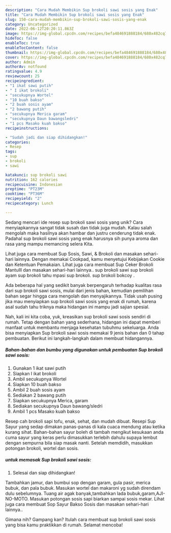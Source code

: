 ```yaml
---
description: "Cara Mudah Membikin Sup brokoli sawi sosis yang Enak"
title: "Cara Mudah Membikin Sup brokoli sawi sosis yang Enak"
slug: 150-cara-mudah-membikin-sup-brokoli-sawi-sosis-yang-enak
category: Uncategorized
date: 2022-06-12T20:20:11.863Z
image: https://img-global.cpcdn.com/recipes/befa484691888184/680x482cq70/sup-brokoli-sawi-sosis-foto-resep-utama.jpg
hideToc: false
enableToc: true
enableTocContent: false
thumbnail: https://img-global.cpcdn.com/recipes/befa484691888184/680x482cq70/sup-brokoli-sawi-sosis-foto-resep-utama.jpg
cover: https://img-global.cpcdn.com/recipes/befa484691888184/680x482cq70/sup-brokoli-sawi-sosis-foto-resep-utama.jpg
author: Admin
authorAv: notfound
ratingvalue: 4.9
reviewcount: 25
recipeingredient:
- "1 ikat sawi putih"
- " I ikat brokoli"
- "secukupnya Wortel"
- "10 buah bakso"
- "2 buah sosis ayam"
- "2 bawang putih"
- "secukupnya Merica garam"
- "secukupnya Daun bawangsledri"
- "1 pcs Masako kuah bakso"
recipeinstructions:

- "Sudah jadi dan siap dihidangkan!"
categories:
- Resep
tags:
- sup
- brokoli
- sawi

katakunci: sup brokoli sawi 
nutrition: 162 calories
recipecuisine: Indonesian
preptime: "PT23M"
cooktime: "PT36M"
recipeyield: "2"
recipecategory: Lunch

---
```





Sedang mencari ide resep sup brokoli sawi sosis yang unik? Cara menyiapkannya sangat tidak susah dan tidak juga mudah. Kalau salah mengolah maka hasilnya akan hambar dan justru cenderung tidak enak. Padahal sup brokoli sawi sosis yang enak harusnya sih punya aroma dan rasa yang mampu memancing selera Kita.





Lihat juga cara membuat Sup Sosis, Sawi, &amp; Brokoli dan masakan sehari-hari lainnya. Dengan memakai Cookpad, kamu menyetujui Kebijakan Cookie dan Ketentuan Pemakaian. Lihat juga cara membuat Sup Ceker Brokoli Mantulll dan masakan sehari-hari lainnya.. sup brokoli sawi sup brokoli ayam sup brokoli tahu mpasi sup brokoli. sup brokoli bokcoy .

Ada beberapa hal yang sedikit banyak berpengaruh terhadap kualitas rasa dari sup brokoli sawi sosis, mulai dari jenis bahan, kemudian pemilihan bahan segar hingga cara mengolah dan menyajikannya. Tidak usah pusing jika mau menyiapkan sup brokoli sawi sosis yang enak di rumah, karena asal sudah tahu triknya maka hidangan ini mampu jadi sajian spesial.






Nah, kali ini kita coba, yuk, kreasikan sup brokoli sawi sosis sendiri di rumah. Tetap dengan bahan yang sederhana, hidangan ini dapat memberi manfaat untuk membantu menjaga kesehatan tubuhmu sekeluarga. Anda bisa menyiapkan Sup brokoli sawi sosis memakai 9 jenis bahan dan 0 tahap pembuatan. Berikut ini langkah-langkah dalam membuat hidangannya.

<!--inarticleads1-->

##### Bahan-bahan dan bumbu yang digunakan untuk pembuatan Sup brokoli sawi sosis:

1. Gunakan 1 ikat sawi putih
1. Siapkan  I ikat brokoli
1. Ambil secukupnya Wortel
1. Siapkan 10 buah bakso
1. Ambil 2 buah sosis ayam
1. Sediakan 2 bawang putih
1. Siapkan secukupnya Merica, garam
1. Sediakan secukupnya Daun bawang/sledri
1. Ambil 1 pcs Masako kuah bakso


Resep cah brokoli sapi tofu, enak, sehat, dan mudah dibuat. Resepi Sup Sayur yang sedap dimakan panas-panas di kala cuaca mendung atau ketika kurang sihat. Bahan-bahan sayur boleh di tambah mengikut kesukaan anda cuma sayur yang keras perlu dimasukkan terlebih dahulu supaya lembut dengan sempurna bila siap masak nanti. Setelah memdidih, masukkan potongan brokoli, wortel dan sosis. 

<!--inarticleads2-->

#####  untuk memasak Sup brokoli sawi sosis:


1. Selesai dan siap dihidangkan!

Tambahkan jamur, dan bumbui sop dengan garam, gula pasir, merica bubuk, dan pala bubuk. Masukan wortel dan makaroni yg sudah direndam dulu sebelumnya. Tuang air agak banyak,tambahkan lada bubuk,garam,AJI-NO-MOTO. Masukan potongan sosis sapi biarkan sampai sosis mekar. Lihat juga cara membuat Sop Sayur Bakso Sosis dan masakan sehari-hari lainnya.. 

Gimana nih? Gampang kan? Itulah cara membuat sup brokoli sawi sosis yang bisa kamu praktikkan di rumah. Selamat mencoba!
